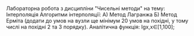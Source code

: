 Лабораторна робота з дисципліни "Чисельні методи" на тему: Інтерполяція 
Алгоритми інтерполяції:
А) Метод Лагранжа
Б) Метод Ерміта (додати до умов на вузли ще мінімум 20 умов на похідні, у тому числі на похідні 2 та 3 порядку).
Аналітична функція: lg⁡x,x∈[1,100];
